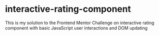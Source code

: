 # interactive-rating-component
This is my solution to the Frontend Mentor Challenge on interactive rating component with basic JavaScript user interactions and DOM updating 
